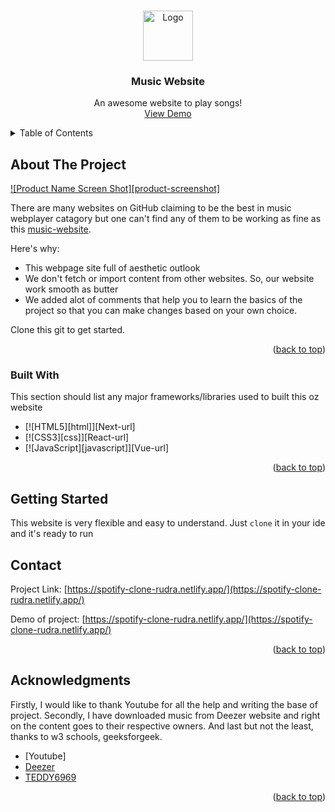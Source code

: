 <a name="readme-top"></a>


<!-- PROJECT LOGO -->
<br />
<div align="center">
  <a href="https://spotify-clone-rudra.netlify.app/">
    <img src="https://github.com/TheNewC0der-24/Music-Website/blob/master/Media/Image/MuSiC-logo.png" alt="Logo" width="80" height="80" border-radius="50%">
  </a>

  <h3 align="center">Music Website</h3>

  <p align="center">
    An awesome website to play songs!
    <br />
    <a href="https://spotify-clone-rudra.netlify.app/">View Demo</a>
  </p>
</div>



<!-- TABLE OF CONTENTS -->
<details>
  <summary>Table of Contents</summary>
  <ol>
    <li>
      <a href="#about-the-project">About The Project</a>
      <ul>
        <li><a href="#built-with">Built With</a></li>
      </ul>
    </li>
    <li>
      <a href="#getting-started">Getting Started</a>
    </li>
    <li><a href="#contact">Contact</a></li>
  </ol>
</details>



<!-- ABOUT THE PROJECT -->
## About The Project

[![Product Name Screen Shot][product-screenshot]](https://media.discordapp.net/attachments/895299400488849458/1026784121080528976/Screenshot_2022-10-04-14-42-22-91.png)

There are many websites on GitHub claiming to be the best in music webplayer catagory but one can't find any of them to be working as fine as this [music-website](https://spotify-clone-rudra.netlify.app/).

Here's why:
* This webpage site full of aesthetic outlook
* We don't fetch or import content from other websites. So, our website work smooth as butter
* We added alot of comments that help you to learn the basics of the project so that you can make changes based on your own choice.


Clone this git to get started.

<p align="right">(<a href="#readme-top">back to top</a>)</p>



### Built With

This section should list any major frameworks/libraries used to built this oz website

* [![HTML5][html]][Next-url]
* [![CSS3][css]][React-url]
* [![JavaScript][javascript]][Vue-url]

<p align="right">(<a href="#readme-top">back to top</a>)</p>



<!-- GETTING STARTED -->
## Getting Started

This website is very flexible and easy to understand. 
Just `clone` it in your ide and it's ready to run


<!-- CONTACT -->
## Contact

Project Link: [https://spotify-clone-rudra.netlify.app/](https://spotify-clone-rudra.netlify.app/)

Demo of project: [https://spotify-clone-rudra.netlify.app/](https://spotify-clone-rudra.netlify.app/)

<p align="right">(<a href="#readme-top">back to top</a>)</p>



<!-- ACKNOWLEDGMENTS -->
## Acknowledgments
Firstly, I would like to thank Youtube for all the help and writing the base of project.
Secondly, I have downloaded music from Deezer website and right on the content goes to their respective owners.
And last but not the least, thanks to w3 schools, geeksforgeek. 
* [Youtube]
* [Deezer](https://www.deezer.com)
* [TEDDY6969](https://github.com/TEDDY6969/)

<p align="right">(<a href="#readme-top">back to top</a>)</p>

